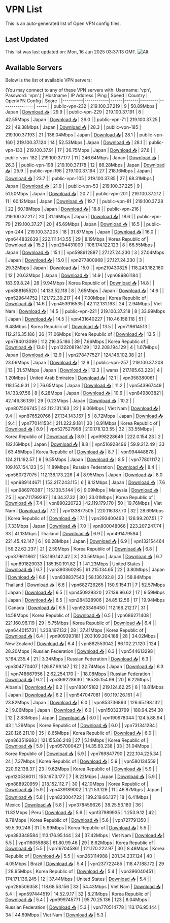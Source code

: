 # VPN List

This is an auto-generated list of Open VPN config files.

## Last Updated

This list was last updated on: Mon, 16 Jun 2025 03:37:13 GMT.
![Alt](https://repobeats.axiom.co/api/embed/186b98318ef1479477931607c1ad7d823f12451f.svg "Repobeats analytics image")

## Available Servers

Below is the list of available VPN servers:

(You may connect to any of these VPN servers with: Username: 'vpn', Password: 'vpn'.)
| Hostname | IP Address | Ping | Speed | Country | OpenVPN Config | Score |
|----------|------------|------|-------|---------|----------------| ----- |
| public-vpn-232 | 219.100.37.219 | 9 | 50.89Mbps | Japan | [Download 📥](./configs/server_0_JP.ovpn) | 29.9 |
| public-vpn-229 | 219.100.37.191 | 8 | 42.55Mbps | Japan | [Download 📥](./configs/server_1_JP.ovpn) | 29.0 |
| public-vpn-71 | 219.100.37.25 | 22 | 49.38Mbps | Japan | [Download 📥](./configs/server_2_JP.ovpn) | 28.3 |
| public-vpn-185 | 219.100.37.193 | 21 | 136.04Mbps | Japan | [Download 📥](./configs/server_3_JP.ovpn) | 28.1 |
| public-vpn-160 | 219.100.37.124 | 14 | 52.53Mbps | Japan | [Download 📥](./configs/server_4_JP.ovpn) | 28.1 |
| public-vpn-133 | 219.100.37.91 | 17 | 36.75Mbps | Japan | [Download 📥](./configs/server_5_JP.ovpn) | 27.6 |
| public-vpn-182 | 219.100.37.177 | 11 | 246.64Mbps | Japan | [Download 📥](./configs/server_6_JP.ovpn) | 26.3 |
| public-vpn-198 | 219.100.37.178 | 12 | 86.28Mbps | Japan | [Download 📥](./configs/server_7_JP.ovpn) | 25.9 |
| public-vpn-196 | 219.100.37.194 | 27 | 218.16Mbps | Japan | [Download 📥](./configs/server_8_JP.ovpn) | 23.7 |
| public-vpn-105 | 219.100.37.85 | 27 | 68.31Mbps | Japan | [Download 📥](./configs/server_9_JP.ovpn) | 21.9 |
| public-vpn-53 | 219.100.37.225 | 9 | 51.50Mbps | Japan | [Download 📥](./configs/server_10_JP.ovpn) | 20.7 |
| public-vpn-201 | 219.100.37.212 | 11 | 60.12Mbps | Japan | [Download 📥](./configs/server_11_JP.ovpn) | 19.7 |
| public-vpn-81 | 219.100.37.28 | 22 | 60.18Mbps | Japan | [Download 📥](./configs/server_12_JP.ovpn) | 18.8 |
| public-vpn-216 | 219.100.37.217 | 20 | 31.16Mbps | Japan | [Download 📥](./configs/server_13_JP.ovpn) | 18.6 |
| public-vpn-79 | 219.100.37.27 | 20 | 45.69Mbps | Japan | [Download 📥](./configs/server_14_JP.ovpn) | 16.5 |
| public-vpn-244 | 219.100.37.205 | 18 | 31.87Mbps | Japan | [Download 📥](./configs/server_15_JP.ovpn) | 16.0 |
| vpn644832639 | 222.111.143.55 | 29 | 8.19Mbps | Korea Republic of | [Download 📥](./configs/server_16_KR.ovpn) | 15.2 |
| vpn294431000 | 106.174.122.123 | 8 | 66.55Mbps | Japan | [Download 📥](./configs/server_17_JP.ovpn) | 15.1 |
| vpn598912887 | 27.127.24.230 | 3 | 27.04Mbps | Japan | [Download 📥](./configs/server_18_JP.ovpn) | 15.0 |
| vpn277800968 | 27.127.24.230 | 3 | 29.32Mbps | Japan | [Download 📥](./configs/server_19_JP.ovpn) | 15.0 |
| vpn210430825 | 118.243.182.160 | 12 | 20.62Mbps | Japan | [Download 📥](./configs/server_20_JP.ovpn) | 14.9 |
| vpn689861184 | 183.99.8.24 | 28 | 9.94Mbps | Korea Republic of | [Download 📥](./configs/server_21_KR.ovpn) | 14.8 |
| vpn888165520 | 14.133.52.118 | 8 | 7.65Mbps | Japan | [Download 📥](./configs/server_22_JP.ovpn) | 14.6 |
| vpn529644752 | 121.172.39.217 | 44 | 7.00Mbps | Korea Republic of | [Download 📥](./configs/server_23_KR.ovpn) | 14.6 |
| vpn453916535 | 42.112.131.163 | 24 | 2.94Mbps | Viet Nam | [Download 📥](./configs/server_24_VN.ovpn) | 14.5 |
| public-vpn-221 | 219.100.37.218 | 8 | 33.99Mbps | Japan | [Download 📥](./configs/server_25_JP.ovpn) | 14.5 |
| vpn431640227 | 110.46.158.118 | 51 | 6.48Mbps | Korea Republic of | [Download 📥](./configs/server_26_KR.ovpn) | 13.5 |
| vpn719614513 | 112.216.35.186 | 36 | 71.06Mbps | Korea Republic of | [Download 📥](./configs/server_27_KR.ovpn) | 13.5 |
| vpn784013099 | 112.216.35.186 | 39 | 7.66Mbps | Korea Republic of | [Download 📥](./configs/server_28_KR.ovpn) | 13.0 |
| vpn122208194129 | 122.208.194.129 | 4 | 1.07Mbps | Japan | [Download 📥](./configs/server_29_JP.ovpn) | 12.9 |
| vpn278477527 | 124.146.102.38 | 21 | 23.06Mbps | Japan | [Download 📥](./configs/server_30_JP.ovpn) | 12.9 |
| public-vpn-257 | 219.100.37.208 | 13 | 31.57Mbps | Japan | [Download 📥](./configs/server_31_JP.ovpn) | 12.3 |
| wams | 217.165.63.223 | 4 | 1.20Mbps | United Arab Emirates | [Download 📥](./configs/server_32_AE.ovpn) | 12.1 |
| vpn358380061 | 118.154.9.31 | 2 | 76.65Mbps | Japan | [Download 📥](./configs/server_33_JP.ovpn) | 11.2 |
| vpn543967449 | 14.133.97.56 | 8 | 6.28Mbps | Japan | [Download 📥](./configs/server_34_JP.ovpn) | 10.6 |
| vpn849803821 | 42.146.36.139 | 29 | 0.23Mbps | Japan | [Download 📥](./configs/server_35_JP.ovpn) | 10.2 |
| vpn807506745 | 42.112.131.163 | 22 | 9.06Mbps | Viet Nam | [Download 📥](./configs/server_36_VN.ovpn) | 9.4 |
| vpn876520766 | 27.134.143.167 | 5 | 8.72Mbps | Japan | [Download 📥](./configs/server_37_JP.ovpn) | 9.4 |
| vpn770141534 | 211.222.9.181 | 30 | 8.91Mbps | Korea Republic of | [Download 📥](./configs/server_38_KR.ovpn) | 8.9 |
| vpn527527998 | 210.178.123.55 | 32 | 33.55Mbps | Korea Republic of | [Download 📥](./configs/server_39_KR.ovpn) | 8.9 |
| vpn998228646 | 222.0.154.23 | 2 | 182.16Mbps | Japan | [Download 📥](./configs/server_40_JP.ovpn) | 8.8 |
| vpn516928496 | 59.9.212.49 | 33 | 63.45Mbps | Korea Republic of | [Download 📥](./configs/server_41_KR.ovpn) | 8.7 |
| vpn994448878 | 124.211.192.57 | 8 | 9.55Mbps | Japan | [Download 📥](./configs/server_42_JP.ovpn) | 8.5 |
| vpn778011172 | 109.167.154.123 | 5 | 11.89Mbps | Russian Federation | [Download 📥](./configs/server_43_RU.ovpn) | 8.4 |
| vpn560727075 | 112.138.173.226 | 4 | 8.95Mbps | Japan | [Download 📥](./configs/server_44_JP.ovpn) | 8.0 |
| vpn989144671 | 153.217.243.115 | 6 | 8.12Mbps | Japan | [Download 📥](./configs/server_45_JP.ovpn) | 7.6 |
| vpn986976387 | 115.133.5.144 | 6 | 9.09Mbps | Malaysia | [Download 📥](./configs/server_46_MY.ovpn) | 7.5 |
| vpn711799287 | 14.34.37.32 | 30 | 33.01Mbps | Korea Republic of | [Download 📥](./configs/server_47_KR.ovpn) | 7.4 |
| vpn890220723 | 42.119.179.170 | 50 | 19.76Mbps | Viet Nam | [Download 📥](./configs/server_48_VN.ovpn) | 7.2 |
| vpn133877505 | 220.116.187.70 | 32 | 28.69Mbps | Korea Republic of | [Download 📥](./configs/server_49_KR.ovpn) | 7.1 |
| vpn293400493 | 126.99.207.51 | 7 | 7.33Mbps | Japan | [Download 📥](./configs/server_50_JP.ovpn) | 7.0 |
| vpn800048066 | 223.207.247.74 | 33 | 41.13Mbps | Thailand | [Download 📥](./configs/server_51_TH.ovpn) | 6.9 |
| vpn491479594 | 221.45.42.147 | 6 | 96.28Mbps | Japan | [Download 📥](./configs/server_52_JP.ovpn) | 6.9 |
| vpn132154464 | 59.22.62.237 | 21 | 2.59Mbps | Korea Republic of | [Download 📥](./configs/server_53_KR.ovpn) | 6.8 |
| vpn379611862 | 153.169.142.42 | 3 | 20.56Mbps | Japan | [Download 📥](./configs/server_54_JP.ovpn) | 6.7 |
| vpn691829033 | 185.150.191.82 | 1 | 41.23Mbps | United States | [Download 📥](./configs/server_55_US.ovpn) | 6.7 |
| vpn390360285 | 61.215.134.65 | 22 | 3.80Mbps | Japan | [Download 📥](./configs/server_56_JP.ovpn) | 6.6 |
| vpn838837543 | 58.136.192.8 | 23 | 58.84Mbps | Thailand | [Download 📥](./configs/server_57_TH.ovpn) | 6.6 |
| vpn682726265 | 150.9.154.11 | 7 | 52.57Mbps | Japan | [Download 📥](./configs/server_58_JP.ovpn) | 6.5 |
| vpn450929320 | 27.139.96.62 | 17 | 9.59Mbps | Japan | [Download 📥](./configs/server_59_JP.ovpn) | 6.5 |
| vpn284328906 | 24.85.12.56 | 17 | 19.94Mbps | Canada | [Download 📥](./configs/server_60_CA.ovpn) | 6.5 |
| vpn923349450 | 112.166.212.17 | 31 | 14.58Mbps | Korea Republic of | [Download 📥](./configs/server_61_KR.ovpn) | 6.5 |
| vpn686271408 | 221.160.96.119 | 29 | 5.75Mbps | Korea Republic of | [Download 📥](./configs/server_62_KR.ovpn) | 6.4 |
| vpn644015731 | 1.238.197.132 | 28 | 37.41Mbps | Korea Republic of | [Download 📥](./configs/server_63_KR.ovpn) | 6.4 |
| vpn909393181 | 203.109.204.188 | 28 | 34.02Mbps | New Zealand | [Download 📥](./configs/server_64_NZ.ovpn) | 6.4 |
| vpn882553042 | 86.102.21.120 | 124 | 28.20Mbps | Russian Federation | [Download 📥](./configs/server_65_RU.ovpn) | 6.3 |
| vpn544613298 | 5.164.235.4 | 21 | 3.34Mbps | Russian Federation | [Download 📥](./configs/server_66_RU.ovpn) | 6.3 |
| vpn304770407 | 126.87.99.147 | 12 | 22.74Mbps | Japan | [Download 📥](./configs/server_67_JP.ovpn) | 6.3 |
| vpn748667956 | 2.62.254.170 | - | 18.08Mbps | Russian Federation | [Download 📥](./configs/server_68_RU.ovpn) | 6.2 |
| vpn369228630 | 185.85.154.99 | 20 | 6.22Mbps | Albania | [Download 📥](./configs/server_69_AL.ovpn) | 6.2 |
| vpn183015182 | 219.124.62.25 | 8 | 18.81Mbps | Japan | [Download 📥](./configs/server_70_JP.ovpn) | 6.2 |
| vpn547047081 | 60.119.126.161 | 4 | 23.82Mbps | Japan | [Download 📥](./configs/server_71_JP.ovpn) | 6.0 |
| vpn853736893 | 126.65.198.132 | 2 | 9.06Mbps | Japan | [Download 📥](./configs/server_72_JP.ovpn) | 6.0 |
| vpn150323799 | 180.94.254.30 | 12 | 2.83Mbps | Japan | [Download 📥](./configs/server_73_JP.ovpn) | 6.0 |
| vpn190978044 | 124.5.88.94 | 43 | 1.29Mbps | Korea Republic of | [Download 📥](./configs/server_74_KR.ovpn) | 6.0 |
| vpn731341284 | 220.126.211.10 | 35 | 8.65Mbps | Korea Republic of | [Download 📥](./configs/server_75_KR.ovpn) | 6.0 |
| vpn863519683 | 121.155.86.248 | 27 | 5.14Mbps | Korea Republic of | [Download 📥](./configs/server_76_KR.ovpn) | 5.9 |
| vpn957000427 | 14.35.63.238 | 33 | 31.04Mbps | Korea Republic of | [Download 📥](./configs/server_77_KR.ovpn) | 5.9 |
| vpn769847790 | 222.104.225.34 | 24 | 7.37Mbps | Korea Republic of | [Download 📥](./configs/server_78_KR.ovpn) | 5.9 |
| vpn580134559 | 220.92.138.37 | 23 | 9.62Mbps | Korea Republic of | [Download 📥](./configs/server_79_KR.ovpn) | 5.9 |
| vpn120536011 | 153.167.3.177 | 7 | 8.22Mbps | Japan | [Download 📥](./configs/server_80_JP.ovpn) | 5.9 |
| vpn888920959 | 218.152.112.7 | 30 | 42.10Mbps | Korea Republic of | [Download 📥](./configs/server_81_KR.ovpn) | 5.9 |
| vpn439189002 | 1.21.53.126 | 11 | 46.87Mbps | Japan | [Download 📥](./configs/server_82_JP.ovpn) | 5.8 |
| vpn823004722 | 189.219.66.137 | 18 | 6.41Mbps | Mexico | [Download 📥](./configs/server_83_MX.ovpn) | 5.8 |
| vpn378459626 | 38.25.53.180 | 36 | 11.82Mbps | Peru | [Download 📥](./configs/server_84_PE.ovpn) | 5.6 |
| vpn137989935 | 1.253.9.12 | 42 | 8.78Mbps | Korea Republic of | [Download 📥](./configs/server_85_KR.ovpn) | 5.6 |
| vpn727791350 | 59.5.39.246 | 31 | 5.99Mbps | Korea Republic of | [Download 📥](./configs/server_86_KR.ovpn) | 5.5 |
| vpn383848584 | 113.176.95.144 | 34 | 37.42Mbps | Viet Nam | [Download 📥](./configs/server_87_VN.ovpn) | 5.5 |
| vpn116055888 | 61.80.99.46 | 29 | 8.62Mbps | Korea Republic of | [Download 📥](./configs/server_88_KR.ovpn) | 5.5 |
| vpn167045861 | 121.170.222.97 | 30 | 8.48Mbps | Korea Republic of | [Download 📥](./configs/server_89_KR.ovpn) | 5.5 |
| vpn263114988 | 201.34.237.124 | 40 | 4.05Mbps | Brazil | [Download 📥](./configs/server_90_BR.ovpn) | 5.4 |
| vpn237722485 | 118.47.188.172 | 29 | 28.95Mbps | Korea Republic of | [Download 📥](./configs/server_91_KR.ovpn) | 5.4 |
| vpn396040451 | 174.171.136.245 | 12 | 37.44Mbps | United States | [Download 📥](./configs/server_92_US.ovpn) | 5.4 |
| vpn286506358 | 118.68.53.156 | 33 | 54.43Mbps | Viet Nam | [Download 📥](./configs/server_93_VN.ovpn) | 5.4 |
| vpn597444519 | 14.52.9.17 | 32 | 8.21Mbps | Korea Republic of | [Download 📥](./configs/server_94_KR.ovpn) | 5.4 |
| vpn999745771 | 95.70.25.136 | 123 | 8.04Mbps | Russian Federation | [Download 📥](./configs/server_95_RU.ovpn) | 5.3 |
| vpn770514778 | 113.176.95.144 | 34 | 44.69Mbps | Viet Nam | [Download 📥](./configs/server_96_VN.ovpn) | 5.3 |
